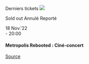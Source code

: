 [](https://www.bozar.be/fr/calendrier/metropolis-rebooted-cine-concert)

Derniers tickets ![](https://www.bozar.be/sites/default/files/styles/small_card_landscape/public/efficy/images/2852278_metropolis_preference.jpeg?h=ddb1ad0c&itok=UlAn5Obi) 

Sold out Annulé Reporté

18 Nov.'22  
\- 20:00

#### Metropolis Rebooted : Ciné-concert

[Source](https://www.bozar.be/fr/search?contentType=event&searchQuery=kang)